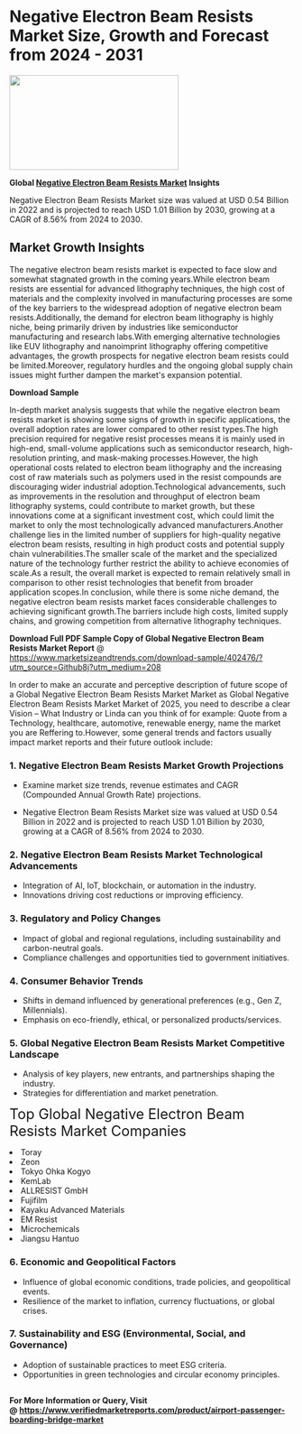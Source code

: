<H1>Negative Electron Beam Resists Market Size, Growth and Forecast from 2024 - 2031</H1><img class="aligncenter size-medium wp-image-584254" src="https://thirdeyenews.in/wp-content/uploads/2024/09/Global-Market-Research-300x168.jpeg" alt="" width="300" height="168" /><p><strong>Global&nbsp;<a href="https://www.marketsizeandtrends.com/download-sample/402476/?utm_source=Github8j?utm_medium=208">Negative Electron Beam Resists Market</a> Insights</strong></p><p>Negative Electron Beam Resists Market size was valued at USD 0.54 Billion in 2022 and is projected to reach USD 1.01 Billion by 2030, growing at a CAGR of 8.56% from 2024 to 2030.</p><p><h2>Market Growth Insights</h2> <p>The negative electron beam resists market is expected to face slow and somewhat stagnated growth in the coming years.While electron beam resists are essential for advanced lithography techniques, the high cost of materials and the complexity involved in manufacturing processes are some of the key barriers to the widespread adoption of negative electron beam resists.Additionally, the demand for electron beam lithography is highly niche, being primarily driven by industries like semiconductor manufacturing and research labs.With emerging alternative technologies like EUV lithography and nanoimprint lithography offering competitive advantages, the growth prospects for negative electron beam resists could be limited.Moreover, regulatory hurdles and the ongoing global supply chain issues might further dampen the market's expansion potential.</p> <p><strong>Download Sample</strong></p> <p>In-depth market analysis suggests that while the negative electron beam resists market is showing some signs of growth in specific applications, the overall adoption rates are lower compared to other resist types.The high precision required for negative resist processes means it is mainly used in high-end, small-volume applications such as semiconductor research, high-resolution printing, and mask-making processes.However, the high operational costs related to electron beam lithography and the increasing cost of raw materials such as polymers used in the resist compounds are discouraging wider industrial adoption.Technological advancements, such as improvements in the resolution and throughput of electron beam lithography systems, could contribute to market growth, but these innovations come at a significant investment cost, which could limit the market to only the most technologically advanced manufacturers.Another challenge lies in the limited number of suppliers for high-quality negative electron beam resists, resulting in high product costs and potential supply chain vulnerabilities.The smaller scale of the market and the specialized nature of the technology further restrict the ability to achieve economies of scale.As a result, the overall market is expected to remain relatively small in comparison to other resist technologies that benefit from broader application scopes.In conclusion, while there is some niche demand, the negative electron beam resists market faces considerable challenges to achieving significant growth.The barriers include high costs, limited supply chains, and growing competition from alternative lithography techniques.</p> <p><span class=""><strong>Download Full PDF Sample Copy of Global Negative Electron Beam Resists Market Report</strong> @ <a href="https://www.marketsizeandtrends.com/download-sample/402476/?utm_source=Github8j?utm_medium=208" target="_blank">https://www.marketsizeandtrends.com/download-sample/402476/?utm_source=Github8j?utm_medium=208</a></span></p><p>In order to make an accurate and perceptive description of future scope of a Global&nbsp;Negative Electron Beam Resists Market Market as Global&nbsp;Negative Electron Beam Resists Market Market of 2025, you need to describe a clear Vision &ndash; What Industry or Linda can you think of for example: Quote from a Technology, healthcare, automotive, renewable energy, name the market you are Reffering to.However, some general trends and factors usually impact market reports and their future outlook include:</p><h3>1.&nbsp;<strong>Negative Electron Beam Resists Market Growth Projections</strong></h3><ul><li>Examine market size trends, revenue estimates and CAGR (Compounded Annual Growth Rate) projections.</li><li><p>Negative Electron Beam Resists Market size was valued at USD 0.54 Billion in 2022 and is projected to reach USD 1.01 Billion by 2030, growing at a CAGR of 8.56% from 2024 to 2030.</p></li></ul><h3>2.&nbsp;<strong>Negative Electron Beam Resists Market Technological Advancements</strong></h3><ul><li>Integration of AI, IoT, blockchain, or automation in the industry.</li><li>Innovations driving cost reductions or improving efficiency.</li></ul><h3>3.&nbsp;<strong>Regulatory and Policy Changes</strong></h3><ul><li>Impact of global and regional regulations, including sustainability and carbon-neutral goals.</li><li>Compliance challenges and opportunities tied to government initiatives.</li></ul><h3>4.&nbsp;<strong>Consumer Behavior Trends</strong></h3><ul><li>Shifts in demand influenced by generational preferences (e.g., Gen Z, Millennials).</li><li>Emphasis on eco-friendly, ethical, or personalized products/services.</li></ul><h3>5.&nbsp;<strong>Global Negative Electron Beam Resists Market Competitive Landscape</strong></h3><ul><li>Analysis of key players, new entrants, and partnerships shaping the industry.</li><li>Strategies for differentiation and market penetration.</li></ul><p data-pm-slice="1 1 []"><span style="color: inherit; font-family: inherit; font-size: 25px;">Top Global Negative Electron Beam Resists Market Companies</span></p><div class="" data-test-id=""><p><li>Toray</li><li> Zeon</li><li> Tokyo Ohka Kogyo</li><li> KemLab</li><li> ALLRESIST GmbH</li><li> Fujifilm</li><li> Kayaku Advanced Materials</li><li> EM Resist</li><li> Microchemicals</li><li> Jiangsu Hantuo</li></p></div><h3>6.&nbsp;<strong>Economic and Geopolitical Factors</strong></h3><ul><li>Influence of global economic conditions, trade policies, and geopolitical events.</li><li>Resilience of the market to inflation, currency fluctuations, or global crises.</li></ul><h3>7.&nbsp;<strong>Sustainability and ESG (Environmental, Social, and Governance)</strong></h3><ul><li>Adoption of sustainable practices to meet ESG criteria.</li><li>Opportunities in green technologies and circular economy principles.</li></ul><h2><strong style="font-size: 14px;">For More Information or Query, Visit @&nbsp;</strong><a style="background-color: #ffffff; font-size: 14px;" href="https://www.marketsizeandtrends.com/report/negative-electron-beam-resists-market/" target="_blank">https://www.verifiedmarketreports.com/product/airport-passenger-boarding-bridge-market</a></h2>